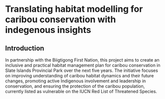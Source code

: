 # Translating habitat modelling for caribou conservation with indegenous insights


## Introduction

In partnership with the Biigtigong First Nation, this project aims to create an inclusive and practical habitat management plan for caribou conservation in Slate Islands Provincial Park over the next five years. The initiative focuses on improving understanding of caribou habitat dynamics and their future changes, promoting active Indigenous involvement and leadership in conservation, and ensuring the protection of the caribou population, currently listed as vulnerable on the IUCN Red List of Threatened Species.


